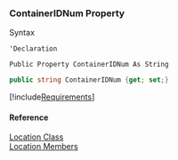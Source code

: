 ﻿### ContainerIDNum Property

Syntax

```vbnet
'Declaration

Public Property ContainerIDNum As String
```

```csharp
public string ContainerIDNum {get; set;}
```

[!include[Requirements](../partials/requirements.md)]

#### Reference

[Location Class](FChoice.Toolkits.Clarify~FChoice.Toolkits.Clarify.Location.md)  
[Location Members](FChoice.Toolkits.Clarify~FChoice.Toolkits.Clarify.Location_members.md)